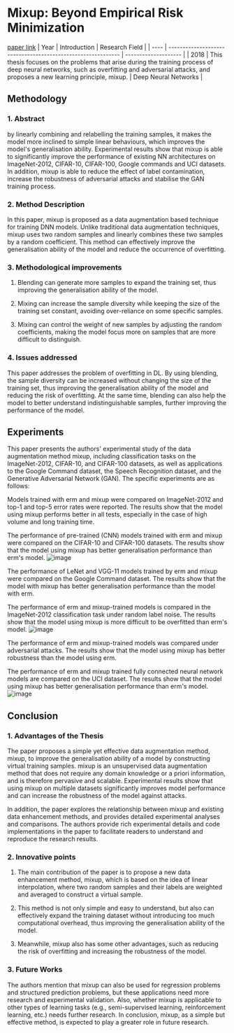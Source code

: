 # Mixup: Beyond Empirical Risk Minimization
[paper link](https://arxiv.org/pdf/1710.09412.pdf)
| Year | Introduction                                                         | Research Field                 |
| ---- | ------------------------------------------------------------ | -------------------- |
| 2018 | This thesis focuses on the problems that arise during the training process of deep neural networks, such as overfitting and adversarial attacks, and proposes a new learning principle, mixup.         |  Deep Neural Networks         |

## Methodology

### 1. Abstract
by linearly combining and relabelling the training samples, it makes the model more inclined to simple linear behaviours, which improves the model's generalisation ability. Experimental results show that mixup is able to significantly improve the performance of existing NN architectures on ImageNet-2012, CIFAR-10, CIFAR-100, Google commands and UCI datasets. In addition, mixup is able to reduce the effect of label contamination, increase the robustness of adversarial attacks and stabilise the GAN training process.

### 2. Method Description 
In this paper, mixup is proposed as a data augmentation based technique for training DNN models. Unlike traditional data augmentation techniques, mixup uses two random samples and linearly combines these two samples by a random coefficient. This method can effectively improve the generalisation ability of the model and reduce the occurrence of overfitting.

### 3. Methodological improvements
  1. Blending can generate more samples to expand the training set, thus improving the generalisation ability of the model.
  
  2. Mixing can increase the sample diversity while keeping the size of the training set constant, avoiding over-reliance on some specific samples.
  
  3. Mixing can control the weight of new samples by adjusting the random coefficients, making the model focus more on samples that are more difficult to distinguish.
     
### 4. Issues addressed 
This paper addresses the problem of overfitting in DL. By using blending, the sample diversity can be increased without changing the size of the training set, thus improving the generalisation ability of the model and reducing the risk of overfitting. At the same time, blending can also help the model to better understand indistinguishable samples, further improving the performance of the model.

## Experiments
This paper presents the authors' experimental study of the data augmentation method mixup, including classification tasks on the ImageNet-2012, CIFAR-10, and CIFAR-100 datasets, as well as applications to the Google Command dataset, the Speech Recognition dataset, and the Generative Adversarial Network (GAN). The specific experiments are as follows:

Models trained with erm and mixup were compared on ImageNet-2012 and top-1 and top-5 error rates were reported. The results show that the model using mixup performs better in all tests, especially in the case of high volume and long training time.

The performance of pre-trained (CNN) models trained with erm and mixup were compared on the CIFAR-10 and CIFAR-100 datasets. The results show that the model using mixup has better generalisation performance than erm's model.
![image](https://github.com/user-attachments/assets/0755ec46-627e-45d2-b2fe-b341670eb207)

The performance of LeNet and VGG-11 models trained by erm and mixup were compared on the Google Command dataset. The results show that the model with mixup has better generalisation performance than the model with erm.

The performance of erm and mixup-trained models is compared in the ImageNet-2012 classification task under random label noise. The results show that the model using mixup is more difficult to be overfitted than erm's model.
![image](https://github.com/user-attachments/assets/295daf52-dba5-4b51-b0f7-4732ffae2934)

The performance of erm and mixup-trained models was compared under adversarial attacks. The results show that the model using mixup has better robustness than the model using erm.

The performance of erm and mixup trained fully connected neural network models are compared on the UCI dataset. The results show that the model using mixup has better generalisation performance than erm's model.
![image](https://github.com/user-attachments/assets/d2bd6178-353f-4ad5-b454-07b3aa2b301c)

## Conclusion

### 1. Advantages of the Thesis
The paper proposes a simple yet effective data augmentation method, mixup, to improve the generalisation ability of a model by constructing virtual training samples. mixup is an unsupervised data augmentation method that does not require any domain knowledge or a priori information, and is therefore pervasive and scalable. Experimental results show that using mixup on multiple datasets significantly improves model performance and can increase the robustness of the model against attacks. 

In addition, the paper explores the relationship between mixup and existing data enhancement methods, and provides detailed experimental analyses and comparisons. The authors provide rich experimental details and code implementations in the paper to facilitate readers to understand and reproduce the research results.

### 2. Innovative points
  1. The main contribution of the paper is to propose a new data enhancement method, mixup, which is based on the idea of linear interpolation, where two random samples and their labels are weighted and averaged to construct a virtual sample. 
  
  2. This method is not only simple and easy to understand, but also can effectively expand the training dataset without introducing too much computational overhead, thus improving the generalisation ability of the model.
  
  3. Meanwhile, mixup also has some other advantages, such as reducing the risk of overfitting and increasing the robustness of the model.
     
### 3. Future Works
The authors mention that mixup can also be used for regression problems and structured prediction problems, but these applications need more research and experimental validation. Also, whether mixup is applicable to other types of learning tasks (e.g., semi-supervised learning, reinforcement learning, etc.) needs further research. In conclusion, mixup, as a simple but effective method, is expected to play a greater role in future research.  


